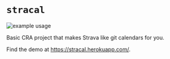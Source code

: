 # `stracal` 

![example usage]()

Basic CRA project that makes Strava like git calendars for you.

Find the demo at https://stracal.herokuapp.com/.